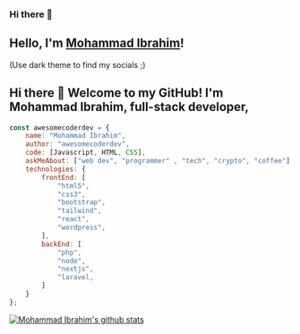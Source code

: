 ### Hi there 👋


## Hello, I'm <a href="https://awesomecoder.org" target="_blank">Mohammad Ibrahim</a>!
(Use dark theme to find my socials ;)
## Hi there 👋 Welcome to my GitHub! I'm Mohammad Ibrahim, full-stack developer,

```javascript
const awesomecoderdev = {
    name: "Mohammad Ibrahim",
    author: "awesomecoderdev",
    code: [Javascript, HTML, CSS],
    askMeAbout: ["web dev", "programmer" , "tech", "crypto", "coffee"],
    technologies: {
        frontEnd: [
            "html5",
            "css3",
            "bootstrap",
            "tailwind",
            "react",
            "wordpress",
        ],
        backEnd: [
            "php",
            "node",
            "nextjs",
            "laravel,
        ]
    }
};
```

[![Mohammad Ibrahim's github stats](https://github-readme-stats.vercel.app/api?username=awesomecoderdev&include_all_commits=true&count_private=true&show_icons=true&line_height=20&title_color=FFFFFF&icon_color=FFFFFF&text_color=FFFFFF&bg_color=0D1117)](https://github.com/anuraghazra/github-readme-stats)


